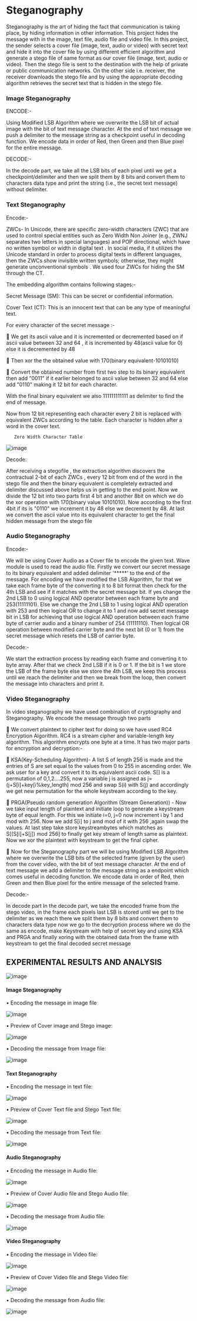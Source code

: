 # Steganography

Steganography is the art of hiding the fact that communication is taking place, by hiding information in other information. This project hides the message with in the image, text file, audio file and video file. In this project, the sender selects a cover file (image, text, audio or video) with secret text and hide it into the cover file by using different efficient algorithm and generate a stego file of same format as our cover file (image, text, audio or video). Then the stego file is sent to the destination with the help of private or public communication networks. On the other side i.e. receiver, the receiver downloads the stego file and by using the appropriate decoding algorithm retrieves the secret text that is hidden in the stego file.



### Image Steganography

ENCODE:-

Using Modified LSB Algorithm where we overwrite the LSB bit of actual image with the bit of text message character. At the end of text message we push a delimiter to the message string as a checkpoint useful in decoding function. We encode data in order of Red, then Green and then Blue pixel for the entire message.


DECODE:-

In the decode part, we take all the LSB bits of each pixel until we get a checkpoint/delimiter and then we split them by 8 bits and convert them to characters data type and print the string (i.e., the secret text message) without delimiter.


### Text Steganography

Encode:-

ZWCs- In Unicode, there are specific zero-width characters (ZWC) that are used to control special entities such as Zero Width Non Joiner (e.g., ZWNJ separates two letters in special languages) and POP directional, which have no written symbol or width in digital text . In social media, if it utilizes the Unicode standard in order to process digital texts in different languages, then the ZWCs show invisible written symbols; otherwise, they might generate unconventional symbols . We used four ZWCs for hiding the SM through the CT.

The embedding algorithm contains following stages:-

Secret Message (SM): This can be secret or confidential information.

Cover Text (CT): This is an innocent text that can be any type of meaningful text.

For every character of the secret message :-

	We get its ascii value and it is incremented or decremented based on if ascii value between 32 and 64 , it is incremented by 48(ascii value for 0) else it is decremented by 48

	Then xor the the obtained value with 170(binary equivalent-10101010) 

	Convert the obtained number from first two step to its binary equivalent then add "0011" if it earlier belonged to ascii value between 32 and 64 else add "0110" making it 12 bit for each character.

With the final binary equivalent we also 111111111111 as delimiter to find the end of message.

Now from 12 bit representing each character every 2 bit is replaced with equivalent ZWCs according to the table. Each character is hidden after a word in the cover text.
 
       Zero Width Character Table

![image](https://user-images.githubusercontent.com/54525830/174706318-c4983e50-63fd-40de-b210-7562d01885b5.png)


Decode:

After receiving a stegofile , the extraction algorithm discovers the contractual 2-bit of each ZWCs , every 12 bit from end of the word in the stego file and then the binary equivalent is completely extracted and delimiter discussed above helps us in getting to the end point. Now we divide the 12 bit into two parts first 4 bit and another 8bit on which we do the xor operation with 170(binary value 10101010). Now according to the first 4bit if  its is "0110" we increment it by 48 else we decrement by 48. At last we convert the ascii value into its equivalent character to get the final hidden message from the stego file


### Audio Steganography

Encode:-
 
We will be using Cover Audio as a Cover file to encode the given text. Wave module is used to read the audio file. Firstly we convert our secret message to its binary equivalent and added delimiter '*****' to the end of the message. For encoding we have modified the LSB Algorithm, for that we take each frame byte of the converting it to 8 bit format then check for the 4th LSB and see if it matches with the secret message bit. If yes change the 2nd LSB to 0 using logical AND operator between each frame byte and 253(11111101). Else we change the 2nd LSB to 1  using logical AND operation with 253 and then logical OR to change it to 1 and now add secret message bit in LSB for achieving that use logical AND operation between each frame byte of carrier audio and a binary number of 254 (11111110). Then logical OR operation between modified carrier byte and the next bit (0 or 1) from the secret message which resets the LSB of carrier byte.


Decode:- 

We start the extraction process by reading each frame and converting it to byte array. After that we check 2nd LSB if it is 0 or 1. If the bit is 1 we store the LSB of the frame byte else we store the 4th LSB, we keep this process until we reach the delimiter and then we break from the loop, then convert the message into characters and print it.


### Video Steganography

In video steganography we have used combination of cryptography and Steganography. We encode the message through two parts

	We convert plaintext to cipher text for doing so we have used RC4 Encryption Algorithm. RC4 is a stream cipher and variable-length key algorithm. This algorithm encrypts one byte at a time. It has two major parts for encryption and decryption:-

	KSA(Key-Scheduling Algorithm)- A list S of length 256 is made and  the entries of S are set equal to the values from 0 to 255 in ascending order. We ask user for a key and convert it to its equivalent ascii code. S[] is a permutation of 0,1,2....255, now a variable j is assigned as j=(j+S[i]+key[i%key_length) mod 256 and swap S(i) with S(j)  and accordingly we get new permutation for the whole keystream according to the key.

	PRGA(Pseudo random generation Algorithm (Stream Generation)) -  Now we take input length of plaintext and initiate loop to generate a keystream byte  of equal length. For this we initiate i=0, j=0 now increment i by 1 and mod with 256. Now we add S[i] to j amd mod of it with 256 ,again swap the values. At last step take store keystreambytes which matches as S[(S[i]+S[j]) mod 256] to finally get key stream of length same as plaintext. 
Now we xor the plaintext with keystream to get the final cipher.

	Now for the Steganography part we will be using Modified LSB Algorithm where we overwrite the LSB bits of the selected frame (given by the user) from the cover video, with the bit of text message character. At the end of text message we add a delimiter to the message string as a endpoint which comes useful in decoding function. We encode data in order of Red, then Green and then Blue pixel for the entire message of the selected frame.


Decode:-

In decode part In the decode part, we take the encoded frame from the stego video, in the frame each pixels last LSB is stored until we get to the delimiter as we reach there we split them by 8 bits and convert them to characters data type now we go to the decryption process where we do the same as encode, make Keystream with help of secret key and using KSA and PRGA and finally xoring with the obtained data from the frame with keystream to get the final decoded secret message


## EXPERIMENTAL RESULTS AND ANALYSIS

![image](https://user-images.githubusercontent.com/54525830/174707861-51cc9b7e-8c3a-4790-a4cf-ba4a111d29af.png)

#### Image Steganography

•	Encoding the message in image file

 ![image](https://user-images.githubusercontent.com/54525830/174708033-9c2254e3-9b68-454c-83bc-be0a2256b13a.png)

•	Preview of Cover image and Stego image:

![image](https://user-images.githubusercontent.com/54525830/174708088-53218d8a-ca69-4b2e-b5cd-37d83af8e7a5.png)

•	Decoding the message from Image file:

![image](https://user-images.githubusercontent.com/54525830/174708159-78d49ecf-ea81-4b40-8adc-770e2f7376d9.png)


#### Text Steganography

•	Encoding the message in text file:

![image](https://user-images.githubusercontent.com/54525830/174708248-022a8d62-2e2d-4f5b-9b5a-abe016031715.png)

•	Preview of Cover Text file and Stego Text file:

![image](https://user-images.githubusercontent.com/54525830/174708280-633fe64b-f6b0-4ef2-accc-a1df29e71c06.png)

•	Decoding the message from Text file:

![image](https://user-images.githubusercontent.com/54525830/174708327-1f2748d8-5185-43ac-88d8-04f511793fd8.png)


#### Audio Steganography

•	Encoding the message in Audio file:

![image](https://user-images.githubusercontent.com/54525830/174708387-77a09b51-0996-4359-9c7b-188e21ef2b1e.png)

•	Preview of Cover Audio file and Stego Audio file:

![image](https://user-images.githubusercontent.com/54525830/174708425-501e9803-a5af-4356-b2e2-33644b9e7d52.png)

•	Decoding the message from Audio file:

![image](https://user-images.githubusercontent.com/54525830/174708449-22f3dd28-fad0-48d4-886f-e874478e4e0c.png)


#### Video Steganography

•	Encoding the message in Video file:

![image](https://user-images.githubusercontent.com/54525830/174708543-1452dc74-914a-4d8d-8be9-3b46e794a8c8.png)

•	Preview of Cover Video file and Stego Video file:

![image](https://user-images.githubusercontent.com/54525830/174708581-39cab28a-0f94-4c5f-919b-79833fc4d88d.png)

•	Decoding the message from Audio file:

![image](https://user-images.githubusercontent.com/54525830/174708632-523171df-7d57-4510-b431-06421c8d7417.png)
